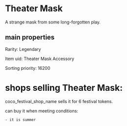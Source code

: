 # Theater Mask

A strange mask from some long-forgotten play.

## main properties

Rarity: Legendary

Item uid: Theater Mask Accessory

Sorting priority: 16200

# shops selling Theater Mask:

coco_festival_shop_name sells it for 6 festival tokens.

  can buy it when meeting conditions: 

    - it is summer